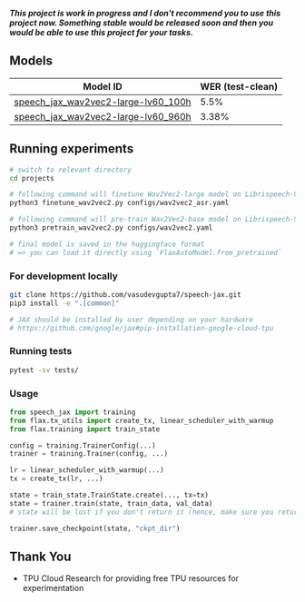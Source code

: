 ***This project is work in progress and I don't recommend you to use this project now. Something stable would be released soon and then you would be able to use this project for your tasks.***

## Models

| Model ID | WER (test-clean) |
|----------|------------------|
| [speech_jax_wav2vec2-large-lv60_100h](https://huggingface.co/vasudevgupta/speech_jax_wav2vec2-large-lv60_100h) | 5.5% |
| [speech_jax_wav2vec2-large-lv60_960h](https://huggingface.co/vasudevgupta/speech_jax_wav2vec2-large-lv60_960h) | 3.38% |

## Running experiments

```bash
# switch to relevant directory
cd projects

# following command will finetune Wav2Vec2-large model on Librispeech-960h dataset
python3 finetune_wav2vec2.py configs/wav2vec2_asr.yaml

# following command will pre-train Wav2Vec2-base model on Librispeech-960h dataset
python3 pretrain_wav2vec2.py configs/wav2vec2.yaml

# final model is saved in the huggingface format 
# => you can load it directly using `FlaxAutoModel.from_pretrained`
```

### For development locally

```bash
git clone https://github.com/vasudevgupta7/speech-jax.git
pip3 install -e ".[common]"

# JAX should be installed by user depending on your hardware
# https://github.com/google/jax#pip-installation-google-cloud-tpu
```

### Running tests

```bash
pytest -sv tests/
```

### Usage

```python
from speech_jax import training
from flax.tx_utils import create_tx, linear_scheduler_with_warmup
from flax.training import train_state

config = training.TrainerConfig(...)
trainer = training.Trainer(config, ...)

lr = linear_scheduler_with_warmup(...)
tx = create_tx(lr, ...)

state = train_state.TrainState.create(..., tx=tx)
state = trainer.train(state, train_data, val_data)
# state will be lost if you don't return it (hence, make sure you return it)

trainer.save_checkpoint(state, "ckpt_dir")
```

## Thank You

* TPU Cloud Research for providing free TPU resources for experimentation

